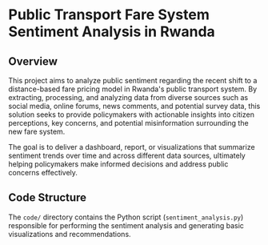 # Public Transport Fare System Sentiment Analysis in Rwanda

## Overview

This project aims to analyze public sentiment regarding the recent shift to a distance-based fare pricing model in Rwanda's public transport system. By extracting, processing, and analyzing data from diverse sources such as social media, online forums, news comments, and potential survey data, this solution seeks to provide policymakers with actionable insights into citizen perceptions, key concerns, and potential misinformation surrounding the new fare system.

The goal is to deliver a dashboard, report, or visualizations that summarize sentiment trends over time and across different data sources, ultimately helping policymakers make informed decisions and address public concerns effectively.

## Code Structure

The `code/` directory contains the Python script (`sentiment_analysis.py`) responsible for performing the sentiment analysis and generating basic visualizations and recommendations.
